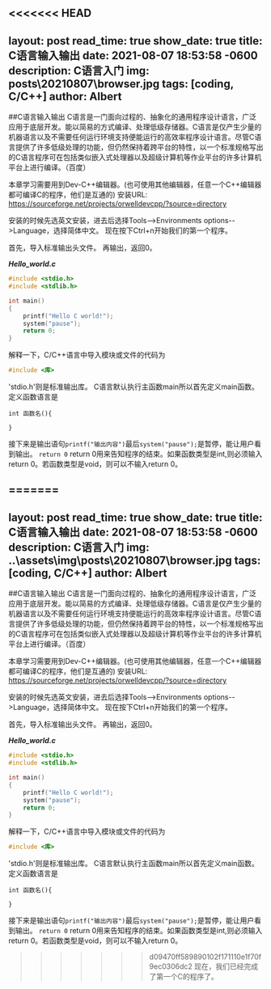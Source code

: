 <<<<<<< HEAD
---
layout: post
read_time: true
show_date: true
title:  C语言输入输出
date:   2021-08-07 18:53:58 -0600
description: C语言入门
img: posts\20210807\browser.jpg
tags: [coding, C/C++]
author: Albert
---
##C语言输入输出
C语言是一门面向过程的、抽象化的通用程序设计语言，广泛应用于底层开发。能以简易的方式编译、处理低级存储器。C语言是仅产生少量的机器语言以及不需要任何运行环境支持便能运行的高效率程序设计语言。尽管C语言提供了许多低级处理的功能，但仍然保持着跨平台的特性，以一个标准规格写出的C语言程序可在包括类似嵌入式处理器以及超级计算机等作业平台的许多计算机平台上进行编译。（百度）

本章学习需要用到Dev-C++编辑器。(也可使用其他编辑器，任意一个C++编辑器都可编译C的程序，他们是互通的)
安装URL: https://sourceforge.net/projects/orwelldevcpp/?source=directory

安装的时候先选英文安装，进去后选择Tools-->Environments options-->Language，选择简体中文。
现在按下Ctrl+n开始我们的第一个程序。

首先，导入标准输出头文件。
再输出，返回0。

***Hello_world.c***
```C
#include <stdio.h>
#include <stdlib.h>

int main()
{
	printf("Hello C world!");
	system("pause");
	return 0;
}
```
解释一下，C/C++语言中导入模块或文件的代码为
```C
#include <库>
```
'stdio.h'则是标准输出库。 C语言默认执行主函数main所以首先定义main函数。定义函数语言是

`int 函数名(){`

`}`

接下来是输出语句`printf("输出内容")`最后`system("pause");`是暂停，能让用户看到输出。
`return 0` return 0用来告知程序的结束。如果函数类型是int,则必须输入return 0。若函数类型是void，则可以不输入return 0。

=======
---
layout: post
read_time: true
show_date: true
title:  C语言输入输出
date:   2021-08-07 18:53:58 -0600
description: C语言入门
img: ..\assets\img\posts\20210807\browser.jpg
tags: [coding, C/C++]
author: Albert
---
##C语言输入输出
C语言是一门面向过程的、抽象化的通用程序设计语言，广泛应用于底层开发。能以简易的方式编译、处理低级存储器。C语言是仅产生少量的机器语言以及不需要任何运行环境支持便能运行的高效率程序设计语言。尽管C语言提供了许多低级处理的功能，但仍然保持着跨平台的特性，以一个标准规格写出的C语言程序可在包括类似嵌入式处理器以及超级计算机等作业平台的许多计算机平台上进行编译。（百度）

本章学习需要用到Dev-C++编辑器。(也可使用其他编辑器，任意一个C++编辑器都可编译C的程序，他们是互通的)
安装URL: https://sourceforge.net/projects/orwelldevcpp/?source=directory

安装的时候先选英文安装，进去后选择Tools-->Environments options-->Language，选择简体中文。
现在按下Ctrl+n开始我们的第一个程序。

首先，导入标准输出头文件。
再输出，返回0。

***Hello_world.c***
```C
#include <stdio.h>
#include <stdlib.h>

int main()
{
	printf("Hello C world!");
	system("pause");
	return 0;
}
```
解释一下，C/C++语言中导入模块或文件的代码为
```C
#include <库>
```
'stdio.h'则是标准输出库。 C语言默认执行主函数main所以首先定义main函数。定义函数语言是

`int 函数名(){`

`}`

接下来是输出语句`printf("输出内容")`最后`system("pause");`是暂停，能让用户看到输出。
`return 0` return 0用来告知程序的结束。如果函数类型是int,则必须输入return 0。若函数类型是void，则可以不输入return 0。

>>>>>>> d09470ff589890102f171110e1f70f9ec0306dc2
现在，我们已经完成了第一个C的程序了。
